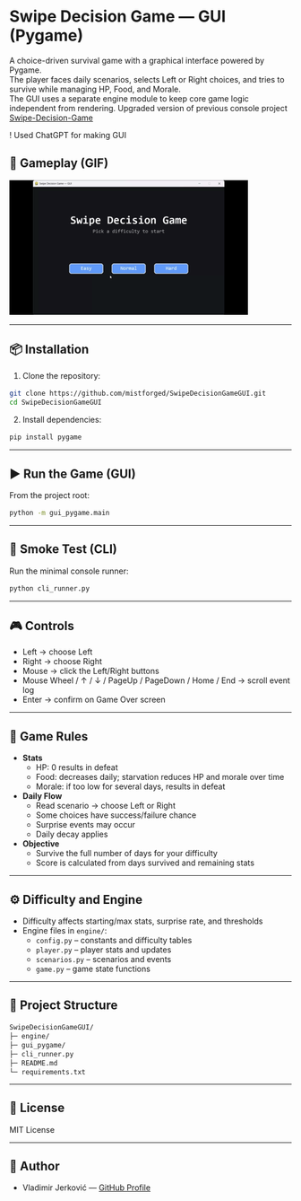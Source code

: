 # Swipe Decision Game — GUI (Pygame)

A choice-driven survival game with a graphical interface powered by Pygame.  
The player faces daily scenarios, selects Left or Right choices, and tries to survive while managing HP, Food, and Morale.  
The GUI uses a separate engine module to keep core game logic independent from rendering.
Upgraded version of previous console project [Swipe-Decision-Game](https://github.com/mistforged/swipe-decision-game)

! Used ChatGPT for making GUI

## 🎥 Gameplay (GIF)

![Gameplay preview](docs/media/gameplay.gif)

---

## 📦 Installation

1. Clone the repository:
```bash
git clone https://github.com/mistforged/SwipeDecisionGameGUI.git
cd SwipeDecisionGameGUI
```

2. Install dependencies:
```bash
pip install pygame
```

---

## ▶ Run the Game (GUI)

From the project root:
```bash
python -m gui_pygame.main
```

---

## 🧪 Smoke Test (CLI)

Run the minimal console runner:
```bash
python cli_runner.py
```

---

## 🎮 Controls

- Left → choose Left
- Right → choose Right
- Mouse → click the Left/Right buttons
- Mouse Wheel / ↑ / ↓ / PageUp / PageDown / Home / End → scroll event log
- Enter → confirm on Game Over screen

---

## 🧠 Game Rules

- **Stats**
  - HP: 0 results in defeat
  - Food: decreases daily; starvation reduces HP and morale over time
  - Morale: if too low for several days, results in defeat
- **Daily Flow**
  - Read scenario → choose Left or Right
  - Some choices have success/failure chance
  - Surprise events may occur
  - Daily decay applies
- **Objective**
  - Survive the full number of days for your difficulty
  - Score is calculated from days survived and remaining stats

---

## ⚙️ Difficulty and Engine

- Difficulty affects starting/max stats, surprise rate, and thresholds
- Engine files in `engine/`:
  - `config.py` – constants and difficulty tables
  - `player.py` – player stats and updates
  - `scenarios.py` – scenarios and events
  - `game.py` – game state functions

---

## 🧭 Project Structure

```
SwipeDecisionGameGUI/
├─ engine/
├─ gui_pygame/
├─ cli_runner.py
├─ README.md
└─ requirements.txt
```

---

## 📄 License

MIT License

---

## 👤 Author

- Vladimir Jerković — [GitHub Profile](https://github.com/mistforged)
